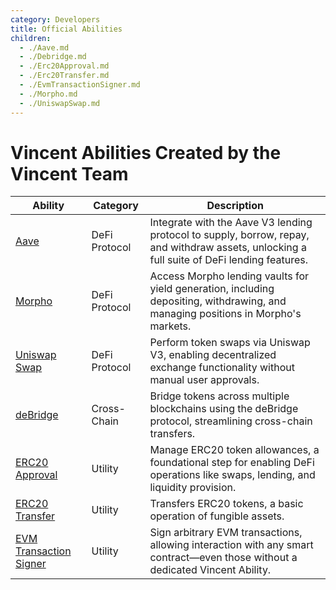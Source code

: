 ```yaml
---
category: Developers
title: Official Abilities
children:
  - ./Aave.md
  - ./Debridge.md
  - ./Erc20Approval.md
  - ./Erc20Transfer.md
  - ./EvmTransactionSigner.md
  - ./Morpho.md
  - ./UniswapSwap.md
---
```


# Vincent Abilities Created by the Vincent Team

| Ability                                             | Category      | Description                                                                                                                                 |
| --------------------------------------------------- | ------------- | ------------------------------------------------------------------------------------------------------------------------------------------- |
| [Aave](./Aave.md)                                   | DeFi Protocol | Integrate with the Aave V3 lending protocol to supply, borrow, repay, and withdraw assets, unlocking a full suite of DeFi lending features. |
| [Morpho](./Morpho.md)                               | DeFi Protocol | Access Morpho lending vaults for yield generation, including depositing, withdrawing, and managing positions in Morpho's markets.           |
| [Uniswap Swap](./UniswapSwap.md)                    | DeFi Protocol | Perform token swaps via Uniswap V3, enabling decentralized exchange functionality without manual user approvals.                            |
| [deBridge](./Debridge.md)                           | Cross-Chain   | Bridge tokens across multiple blockchains using the deBridge protocol, streamlining cross-chain transfers.                                  |
| [ERC20 Approval](./Erc20Approval.md)                | Utility       | Manage ERC20 token allowances, a foundational step for enabling DeFi operations like swaps, lending, and liquidity provision.               |
| [ERC20 Transfer](./Erc20Transfer.md)                | Utility       | Transfers ERC20 tokens, a basic operation of fungible assets.                                                                               |
| [EVM Transaction Signer](./EvmTransactionSigner.md) | Utility       | Sign arbitrary EVM transactions, allowing interaction with any smart contract—even those without a dedicated Vincent Ability.               |
